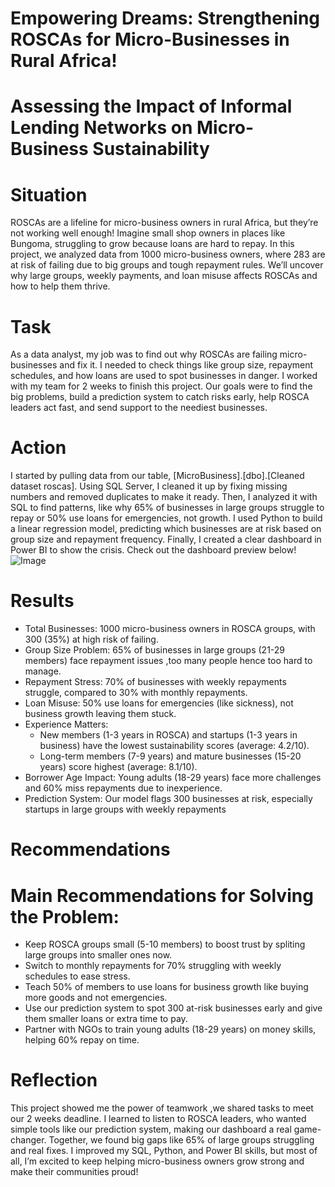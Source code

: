 # Empowering Dreams: Strengthening ROSCAs for Micro-Businesses in Rural Africa!
# Assessing the Impact of Informal Lending Networks on Micro-Business Sustainability
# Situation
ROSCAs are a lifeline for micro-business owners in rural Africa, but they’re not working well enough! Imagine small shop owners in places like Bungoma, struggling to grow because loans are hard to repay. In this project, we analyzed data from  1000 micro-business owners, where 283 are at risk of failing due to big groups and tough repayment rules. We’ll uncover why large groups, weekly payments, and loan misuse affects ROSCAs and how to help them thrive.
# Task
As a data analyst, my job was to find out why ROSCAs are failing micro-businesses and fix it. I needed to check things like group size, repayment schedules, and how loans are used to spot businesses in danger. I worked with my team for 2 weeks to finish this project. Our goals were to find the big problems, build a prediction system to catch risks early, help ROSCA leaders act fast, and send support to the neediest businesses.
# Action
I started by pulling data from our table, [MicroBusiness].[dbo].[Cleaned dataset roscas]. Using SQL Server, I cleaned it up by fixing missing numbers and removed duplicates to make it ready. Then, I analyzed it with SQL to find patterns, like why 65% of businesses in large groups struggle to repay or 50% use loans for emergencies, not growth. I used Python to build a linear regression model, predicting which businesses are at risk based on group size and repayment frequency. Finally, I created a clear dashboard in Power BI to show the crisis. Check out the dashboard preview below!
![Image](https://github.com/user-attachments/assets/fa3b05bc-bddc-43a7-b612-8f3474790a3a)
# Results
- Total Businesses: 1000 micro-business owners in ROSCA groups, with 300 (35%) at high risk of failing.
- Group Size Problem: 65% of businesses in large groups (21-29 members) face repayment issues ,too many people hence too hard to manage.
- Repayment Stress: 70% of businesses with weekly repayments struggle, compared to 30% with monthly repayments.
- Loan Misuse: 50% use loans for emergencies (like sickness), not business growth leaving them stuck.
- Experience Matters:
  - New members (1-3 years in ROSCA) and startups (1-3 years in business) have the lowest sustainability scores (average: 4.2/10).
  - Long-term members (7-9 years) and mature businesses (15-20 years) score highest (average: 8.1/10).
- Borrower Age Impact: Young adults (18-29 years) face more challenges and 60% miss repayments due to inexperience.
- Prediction System: Our model flags 300 businesses at risk, especially startups in large groups with weekly repayments
# Recommendations
# Main Recommendations for Solving the Problem:
- Keep ROSCA groups small (5-10 members) to boost trust by spliting large groups into smaller ones now.
- Switch to monthly repayments for 70% struggling with weekly schedules to ease stress.
- Teach 50% of members to use loans for business growth like buying more goods and not emergencies.
- Use our prediction system to spot 300 at-risk businesses early and give them smaller loans or extra time to pay.
- Partner with NGOs to train young adults (18-29 years) on money skills, helping 60% repay on time.
# Reflection
This project showed me the power of teamwork ,we shared tasks to meet our 2 weeks  deadline. I learned to listen to ROSCA leaders, who wanted simple tools like our prediction system, making our dashboard a real game-changer. Together, we found big gaps like 65% of large groups struggling and real fixes. I improved my SQL, Python, and Power BI skills, but most of all, I’m excited to keep helping micro-business owners grow strong and make their communities proud!
